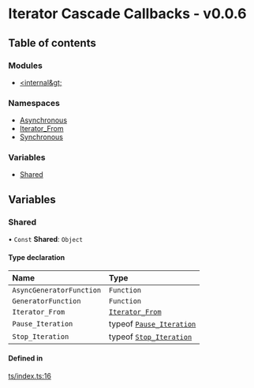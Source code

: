 # Iterator Cascade Callbacks - v0.0.6

## Table of contents

### Modules

- [&lt;internal\&gt;](modules/internal_.md)

### Namespaces

- [Asynchronous](modules/Asynchronous.md)
- [Iterator\_From](modules/Iterator_From.md)
- [Synchronous](modules/Synchronous.md)

### Variables

- [Shared](README.md#shared)

## Variables

### Shared

• `Const` **Shared**: `Object`

#### Type declaration

| Name | Type |
| :------ | :------ |
| `AsyncGeneratorFunction` | `Function` |
| `GeneratorFunction` | `Function` |
| `Iterator_From` | [`Iterator_From`](modules/Iterator_From.md) |
| `Pause_Iteration` | typeof [`Pause_Iteration`](classes/internal_.Pause_Iteration.md) |
| `Stop_Iteration` | typeof [`Stop_Iteration`](classes/internal_.Stop_Iteration.md) |

#### Defined in

[ts/index.ts:16](https://github.com/javascript-utilities/iterator-cascade-callbacks/blob/63bd328/ts/index.ts#L16)
